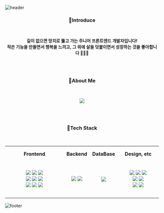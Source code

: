 ![header](https://capsule-render.vercel.app/api?type=waving&color=gradient&height=200&section=header&text=Hi!%20Welcome!%20&fontSize=40&fontAlignY=30&animation=twinkling&desc=hyeonbin's%20GitHub&descSize=20&descAlignY=50)

<h3 align=center> 🌈Introduce </h3><br>
<p align=center> <strong>길이 없으면 망치로 뚫고 가는 주니어 프론트엔드 개발자입니다!<br>
  작은 기능을 만들면서 행복을 느끼고, 그 위에 살을 덧붙이면서 성장하는 것을 좋아합니다 👩🏻‍🦱</strong> 

<br><br>

<h3 align=center> 🌈About Me </h3><br>
<p align=center>
  <a href="https://velog.io/@hyeonbinnn"><img src="https://img.shields.io/badge/Velog-20C997?style=flat-square&logo=velog&logoColor=white"/></a>

<br><br>
  
<h3 align=center> 🌈Tech Stack </h3><br>
<table align="center">
  <tr height="50px">
    <th>Frontend</th>
    <th>Backend</th>
    <th>DataBase</th>
    <th>Design, etc</th>
  </tr>
  
<tr height="120px"><td valign="center" width="40%">
 
<div align="center">
<img src="https://img.shields.io/badge/HTML5-E34F26?style=flat-square&logo=html5&logoColor=white">
<img src="https://img.shields.io/badge/CSS3-1572B6?style=flat-square&logo=css3&logoColor=white">
<img src="https://img.shields.io/badge/JavaScript-F7DF1E?style=flat-square&logo=javascript&logoColor=black"><br>
<img src="https://img.shields.io/badge/React-61DAFB?style=flat-square&logo=react&logoColor=black">
<img src="https://img.shields.io/badge/Redux-764ABC?style=square&logo=Redux&logoColor=white">
<img src="https://img.shields.io/badge/Styled--components-DB7093?style=square&logo=styled-components&logoColor=white"><br>
<img src="https://img.shields.io/badge/Tailwindcss-06B6D4?style=flat-square&logo=tailwindcss&logoColor=white">
<img src="https://img.shields.io/badge/Bootstrap-7952B3?style=flat-square&logo=bootstrap&logoColor=white">
<img src="https://img.shields.io/badge/Sass-CC6699?style=flat-square&logo=sass&logoColor=white">
</div>
</td>

<td valign="center" width="17%">

<div align="center">  
<img src="https://img.shields.io/badge/Node.js-339933?style=flat-square&logo=node.js&logoColor=white">
<img src="https://img.shields.io/badge/Python-3776AB?style=flat-square&logo=python&logoColor=white">
</div>
</td>

<td valign="center" width="15%">

<div align="center">  
<img src="https://img.shields.io/badge/MongoDB-47A248?style=flat-square&logo=mongodb&logoColor=white">
</div>
</td>

<td valign="center" width="30%">

<div align="center">  
<img src="https://img.shields.io/badge/Figma-F24E1E?style=square&logo=Figma&logoColor=white">
<img src="https://img.shields.io/badge/Git-F05032?style=square&logo=git&logoColor=white">
<img src="https://img.shields.io/badge/GitHub-181717?style=square&logo=github&logoColor=white"><br>
<img src="https://img.shields.io/badge/Notion-000000?style=square&logo=Notion&logoColor=white">
<img src="https://img.shields.io/badge/VSCode-007ACC?style=square&logo=VisualStudioCode&logoColor=white"> <br>
<img src="https://img.shields.io/badge/Slack-4A154B?style=square&logo=Slack&logoColor=white">
<img src="https://img.shields.io/badge/Discord-5865F2?style=square&logo=discord&logoColor=white">
</div>
</td>

</td></tr></table>  

![footer](https://capsule-render.vercel.app/api?type=waving&color=gradient&height=100&animation=fadeIn&section=footer&text=👩🏻‍💻&fontAlign=90&fontsize=10&animation=twinkling)
